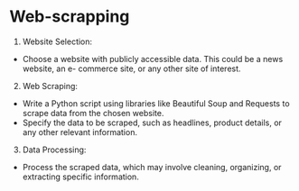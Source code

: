 # Web-scrapping
1. Website Selection:
- Choose a website with publicly accessible data. This could be a news website, an e-
commerce site, or any other site of interest.
2. Web Scraping:
- Write a Python script using libraries like Beautiful Soup and Requests to scrape data
from the chosen website.
- Specify the data to be scraped, such as headlines, product details, or any other
relevant information.
3. Data Processing:
- Process the scraped data, which may involve cleaning, organizing, or extracting specific
information.
